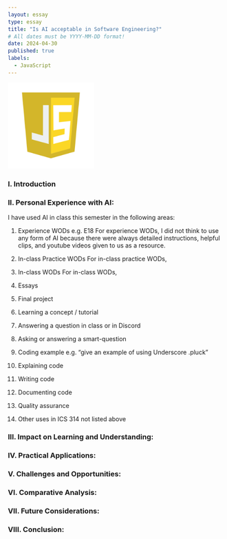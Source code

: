 ```yaml
---
layout: essay
type: essay
title: "Is AI acceptable in Software Engineering?"
# All dates must be YYYY-MM-DD format!
date: 2024-04-30
published: true
labels:
  - JavaScript
---
```

<img width="200px" class="rounded float-start pe-4" src="../img/javascript-logo-javascript-icon-transparent-free-png.png">

### I. Introduction


### II. Personal Experience with AI:
I have used AI in class this semester in the following areas:

  1. Experience WODs e.g. E18
For experience WODs, I did not think to use any form of AI because there were always detailed instructions, helpful clips, and youtube videos given to us as a resource.  
  2. In-class Practice WODs
For in-class practice WODs, 
  3. In-class WODs
For in-class WODs, 
  4. Essays

  5. Final project

  6. Learning a concept / tutorial

  7. Answering a question in class or in Discord

  8. Asking or answering a smart-question

  9. Coding example e.g. “give an example of using Underscore .pluck”

  10. Explaining code

  11. Writing code

  12. Documenting code

  13. Quality assurance 

  14. Other uses in ICS 314 not listed above


### III. Impact on Learning and Understanding:


### IV. Practical Applications:


### V. Challenges and Opportunities:


### VI. Comparative Analysis:


### VII. Future Considerations:


### VIII. Conclusion:
